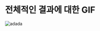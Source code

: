 # 전체적인 결과에 대한 GIF

![adada](https://user-images.githubusercontent.com/59503331/208198999-2259a1d1-a488-45b8-9649-280941a7a942.PNG)
